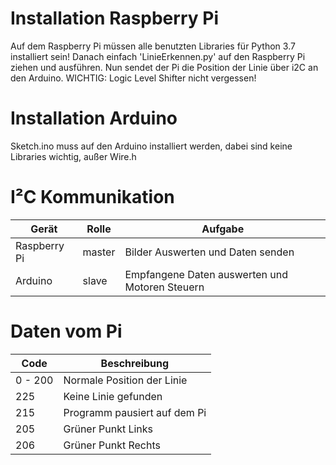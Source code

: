 # Installation Raspberry Pi
Auf dem Raspberry Pi müssen alle benutzten Libraries für Python 3.7 installiert sein!
Danach einfach 'LinieErkennen.py' auf den Raspberry Pi ziehen und ausführen.
Nun sendet der Pi die Position der Linie über i2C an den Arduino. 
WICHTIG: Logic Level Shifter nicht vergessen!

# Installation Arduino
Sketch.ino muss auf den Arduino installiert werden, dabei sind keine Libraries wichtig, außer Wire.h


# I²C Kommunikation
Gerät | Rolle | Aufgabe
----- | ----- | -------
Raspberry Pi | master | Bilder Auswerten und Daten senden
Arduino | slave | Empfangene Daten auswerten und Motoren Steuern


# Daten vom Pi
Code | Beschreibung 
----- | ----- 
0 - 200 | Normale Position der Linie 
225 | Keine Linie gefunden
215 | Programm pausiert auf dem Pi
205 | Grüner Punkt Links
206 | Grüner Punkt Rechts
